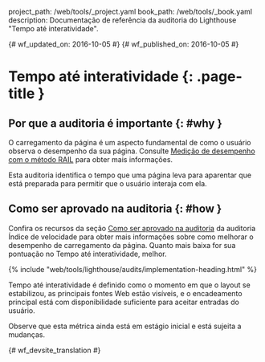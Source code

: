 project_path: /web/tools/_project.yaml
book_path: /web/tools/_book.yaml
description: Documentação de referência da auditoria do Lighthouse "Tempo até interatividade".

{# wf_updated_on: 2016-10-05 #}
{# wf_published_on: 2016-10-05 #}

# Tempo até interatividade  {: .page-title }

## Por que a auditoria é importante {: #why }

O carregamento da página é um aspecto fundamental de como o usuário observa o desempenho da sua
página. Consulte [Medição de desempenho com o método RAIL](/web/fundamentals/performance/rail) para obter mais informações.

Esta auditoria identifica o tempo que uma página leva para aparentar que está preparada para
permitir que o usuário interaja com ela.

## Como ser aprovado na auditoria {: #how }

Confira os recursos da seção [Como ser aprovado na auditoria](speed-index#how)
da auditoria Índice de velocidade para obter mais informações sobre como melhorar o desempenho de carregamento da página.
Quanto mais baixa for sua pontuação no Tempo até interatividade, melhor.

{% include "web/tools/lighthouse/audits/implementation-heading.html" %}

Tempo até interatividade é definido como o momento em que o layout se estabilizou,
as principais fontes Web estão visíveis, e o encadeamento principal está com disponibilidade suficiente para aceitar
entradas do usuário.

Observe que esta métrica ainda está em estágio inicial e está sujeita a mudanças.


{# wf_devsite_translation #}
